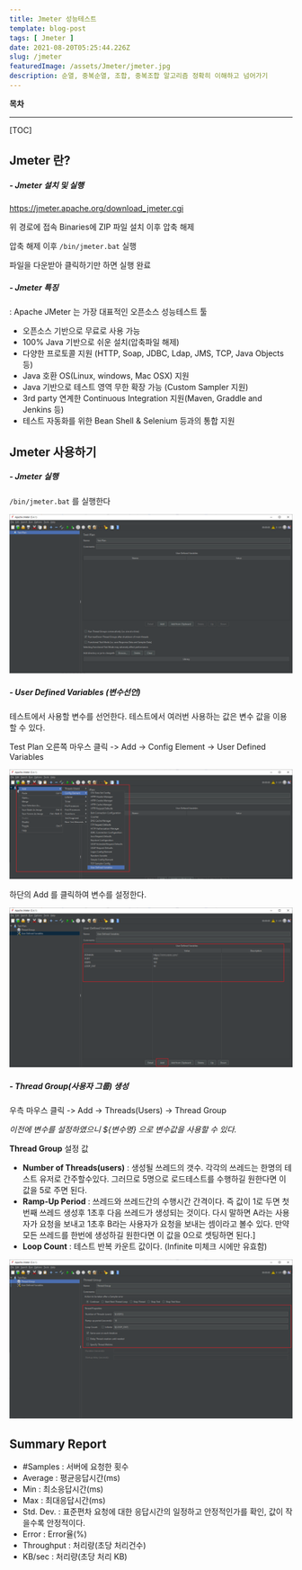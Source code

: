 ```yaml
---
title: Jmeter 성능테스트
template: blog-post
tags: [ Jmeter ]
date: 2021-08-20T05:25:44.226Z
slug: /jmeter
featuredImage: /assets/Jmeter/jmeter.jpg
description: 순열, 중복순열, 조합, 중복조합 알고리즘 정확히 이해하고 넘어가기
---
```




**목차**

------

[TOC]

## Jmeter 란?

##### - Jmeter 설치 및 실행

https://jmeter.apache.org/download_jmeter.cgi 

위 경로에 접속 Binaries에 ZIP 파일 설치 이후 압축 해제 

압축 해제 이후 `/bin/jmeter.bat`  실행

파일을 다운받아 클릭하기만 하면 실행 완료



##### - Jmeter 특징

 : Apache JMeter 는 가장 대표적인 오픈소스 성능테스트 툴

- 오픈소스 기반으로 무료로 사용 가능
- 100% Java 기반으로 쉬운 설치(압축파일 해제)
- 다양한 프로토콜 지원 (HTTP, Soap, JDBC, Ldap, JMS, TCP, Java Objects 등)
- Java 호환 OS(Linux, windows, Mac OSX) 지원
- Java 기반으로 테스트 영역 무한 확장 가능 (Custom Sampler 지원)
- 3rd party 연계한 Continuous Integration 지원(Maven,  Graddle and Jenkins 등)
- 테스트 자동화를 위한 Bean Shell & Selenium 등과의 통합 지원



## Jmeter 사용하기

##### - Jmeter 실행

`/bin/jmeter.bat`  를 실행한다

![img1](/assets/Jmeter/img1.png)





##### - User Defined Variables (변수선언)

테스트에서 사용할 변수를 선언한다. 테스트에서 여러번 사용하는 값은 변수 값을 이용할 수 있다.

Test Plan 오른쪽 마우스 클릭 -> Add -> Config Element -> User Defined Variables

![img3](/assets/Jmeter/img3.png)



하단의 Add 를 클릭하여 변수를 설정한다.

![img4](/assets/Jmeter/img4.png)





##### - Thread Group(사용자 그룹) 생성

우측 마우스 클릭 -> Add -> Threads(Users) -> Thread Group

*이전에 변수를 설정하였으니 ${변수명} 으로 변수값을 사용할 수 있다.*



**Thread Group** 설정 값 

- **Number of Threads(users)** : 생성될 쓰레드의 갯수. 각각의 쓰레드는 한명의 테스트 유저로 간주할수있다. 그러므로 5명으로 로드테스트를 수행하길 원한다면 이 값을 5로 주면 된다.
- **Ramp-Up Period** : 쓰레드와 쓰레드간의 수행시간 간격이다. 즉 값이 1로 두면 첫번째 쓰레드 생성후 1초후 다음 쓰레드가 생성되는 것이다. 다시 말하면 A라는 사용자가 요청을 보내고 1초후 B라는 사용자가 요청을 보내는 셈이라고 볼수 있다. 만약 모든 쓰레드를 한번에 생성하길 원한다면 이 값을 0으로 셋팅하면 된다.]
- **Loop Count** : 테스트 반복 카운트 값이다. (Infinite 미체크 시에만 유효함)

![img5](/assets/Jmeter/img5.png)





## Summary Report

- #Samples : 서버에 요청한 횟수
- Average : 평균응답시간(ms)
- Min : 최소응답시간(ms)
- Max : 최대응답시간(ms)
- Std. Dev. : 표준편차
  요청에 대한 응답시간의 일정하고 안정적인가를 확인, 값이 작을수록 안정적이다.
- Error : Error율(%)
- Throughput : 처리량(초당 처리건수)
- KB/sec : 처리량(초당 처리 KB)